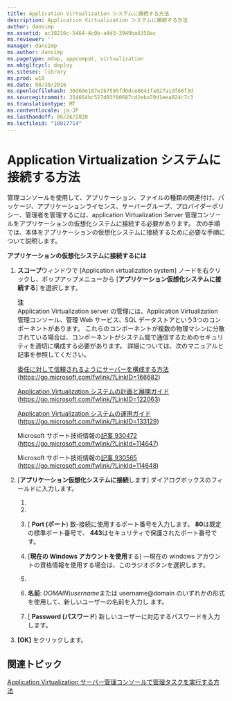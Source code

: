 ```yaml
---
title: Application Virtualization システムに接続する方法
description: Application Virtualization システムに接続する方法
author: dansimp
ms.assetid: ac38216c-5464-4c0b-a4d3-3949ba6358ac
ms.reviewer: ''
manager: dansimp
ms.author: dansimp
ms.pagetype: mdop, appcompat, virtualization
ms.mktglfcycl: deploy
ms.sitesec: library
ms.prod: w10
ms.date: 08/30/2016
ms.openlocfilehash: 30d60e187e1b7595fd0dce6641fa027a1df68f3d
ms.sourcegitcommit: 354664bc527d93f80687cd2eba70d1eea024c7c3
ms.translationtype: MT
ms.contentlocale: ja-JP
ms.lasthandoff: 06/26/2020
ms.locfileid: "10817714"
---
```

# Application Virtualization システムに接続する方法


管理コンソールを使用して、アプリケーション、ファイルの種類の関連付け、パッケージ、アプリケーションライセンス、サーバーグループ、プロバイダーポリシー、管理者を管理するには、application Virtualization Server 管理コンソールをアプリケーションの仮想化システムに接続する必要があります。 次の手順では、本体をアプリケーションの仮想化システムに接続するために必要な手順について説明します。

**アプリケーションの仮想化システムに接続するには**

1. **スコープ**ウィンドウで [Application virtualization system] ノードを右クリックし、ポップアップメニューから [**アプリケーション仮想化システムに接続する**] を選択します。

   **注**  
   Application Virtualization server の管理には、Application Virtualization 管理コンソール、管理 Web サービス、SQL データストアという3つのコンポーネントがあります。 これらのコンポーネントが複数の物理マシンに分散されている場合は、コンポーネントがシステム間で通信するためのセキュリティを適切に構成する必要があります。 詳細については、次のマニュアルと記事を参照してください。

   [委任に対して信頼されるようにサーバーを構成する方法](https://go.microsoft.com/fwlink/?LinkID=166682)(https://go.microsoft.com/fwlink/?LinkID=166682)

   [Application Virtualization システムの計画と展開ガイド](https://go.microsoft.com/fwlink/?LinkID=122063)(https://go.microsoft.com/fwlink/?LinkID=122063)

   [Application Virtualization システムの運用ガイド](https://go.microsoft.com/fwlink/?LinkID=133129)(https://go.microsoft.com/fwlink/?LinkID=133129)

   Microsoft サポート技術情報の[記事 930472](https://go.microsoft.com/fwlink/?LinkId=114647) (https://go.microsoft.com/fwlink/?LinkId=114647)

   Microsoft サポート技術情報の[記事 930565](https://go.microsoft.com/fwlink/?LinkId=114648) (https://go.microsoft.com/fwlink/?LinkId=114648)

     

2. [**アプリケーション仮想化システムに接続**します] ダイアログボックスのフィールドに入力します。

   1. [ **Web Service Host Name**]: 接続するアプリケーションの仮想化システムの名前を入力するか、ローカルサーバーに接続するには**localhost**を入力します。

   2. [**セキュリティで保護さ**れた接続を使用する]: セキュリティで保護された接続でサーバーに接続する場合は、このチェックボックスをオンにします。

   3. [ **Port (ポート**) 数-接続に使用するポート番号を入力します。 **80**は既定の標準ポート番号で、 **443**はセキュリティで保護されたポート番号です。

   4. [**現在の Windows アカウントを使用**する] —現在の windows アカウントの資格情報を使用する場合は、このラジオボタンを選択します。

   5. [ **Windows アカウントの指定**]: 別のユーザーとしてサーバーに接続する場合は、このラジオボタンを選択します。

   6. **名前**: *DOMAIN\\username*または username@domain のいずれかの形式を使用して、新しいユーザーの名前を入力し <em> </em> ます。

   7. [ **Password (パスワード**) 新しいユーザーに対応するパスワードを入力します。

3. **[OK]** をクリックします。

## 関連トピック


[Application Virtualization サーバー管理コンソールで管理タスクを実行する方法](how-to-perform-administrative-tasks-in-the-application-virtualization-server-management-console.md)

 

 





